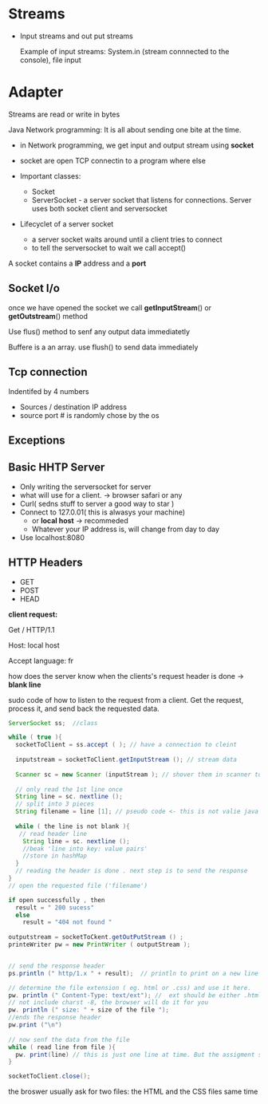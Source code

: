 # Streams

* Input streams and out put streams 

  Example of input streams: System.in (stream connnected to the console), file input 

  


# Adapter

Streams are read or write in bytes 

Java Network programming: It is all about sending one bite at the time. 

* in Network programming, we get input and output stream using **socket** 

* socket are open TCP connectin to a program where else 

* Important classes: 

  * Socket 
  * ServerSocket - a server socket that listens for connections. Server uses both socket client and serversocket 

* Lifecyclet of a server socket 

  * a server socket waits around until a client tries to connect 
  * to tell the serversocket to wait we call accept()
  
A socket contains a **IP** address and a **port** 

## Socket I/o

once we have opened the socket we call **getInputStream**() or **getOutstream**() method 

Use flus() method to senf any output data immediatetly

Buffere is a an array. use flush() to send data immediately 



## Tcp connection 

Indentifed by 4 numbers 

* Sources / destination IP address
* source port # is randomly chose by the os 



## Exceptions



## Basic HHTP Server 

* Only writing the serversocket for server 
* what will use for a client. -> browser safari or any 
* Curl( sedns stuff to server a good way to star )
* Connect to 127.0.01( this is alwasys your machine)
  * or **local host** -> recommeded 
  * Whatever your IP address is, will change from day to day 
* Use localhost:8080

## HTTP Headers 

* GET
* POST
* HEAD 

**client request:** 

Get / HTTP/1.1

Host: local host

Accept language: fr 

how does the server know when the clients's request header is done -> **blank line**  

sudo code of how to listen to the request from a client. Get the request, process it, and send back the requested data. 

```java
ServerSocket ss;  //class 

while ( true ){
  socketToClient = ss.accept ( ); // have a connection to cleint 
  
  inputstream = socketToClient.getInputStream (); // stream data
  
  Scanner sc = new Scanner (inputStream ); // shover them in scanner to be able to read in 
  
  // only read the 1st line once 
  String line = sc. nextline ();
  // split into 3 pieces
  String filename = line [1]; // pseudo code <- this is not valie java 
  
  while ( the line is not blank ){  
   // read header line 
    String line = sc. nextline ();
    //beak 'line into key: value pairs'
    //store in hashMap 
  }
  // reading the header is done . next step is to send the response 
}
// open the requested file ('filename')

if open successfully , then 
  result = " 200 sucess"
  else
    result = "404 not found "
    
outputstream = socketToCkent.getOutPutStream () ; 
printeWriter pw = new PrintWriter ( outputStream ); 


// send the response header
ps.println (" http/1.x " + result);  // println to print on a new line 

// determine the file extension ( eg. html or .css) and use it here. 
pw. println (" Content-Type: text/ext"); //  ext should be either .html or .css
// not include charst -8, the browser will do it for you 
pw. println (" size: " + size of the file ");
//ends the response header 
pw.print ("\n")
             
// now senf the data from the file 
while ( read line from file ){
  pw. print(line) // this is just one line at time. But the assigment says to send the whole file at the same time. 
}

socketToClient.close();

```

the broswer usually ask for two files:  the HTML and the CSS files same time 









#####     